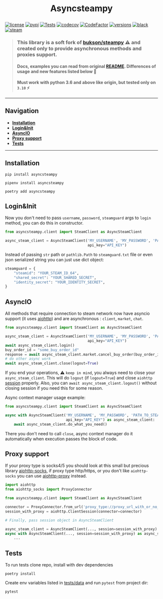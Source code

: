 # <p align="center">Asyncsteampy</p>

[![license](https://img.shields.io/github/license/somespecialone/asyncsteampy)](https://github.com/somespecialone/asyncsteampy/blob/master/LICENSE)
[![pypi](https://img.shields.io/pypi/v/asyncsteampy)](https://pypi.org/project/asyncsteampy)
[![Tests](https://github.com/somespecialone/asyncsteampy/actions/workflows/tests.yml/badge.svg)](https://github.com/somespecialone/asyncsteampy/actions/workflows/tests.yml)
[![codecov](https://codecov.io/gh/somespecialone/asyncsteampy/branch/master/graph/badge.svg?token=H3JL81SL7P)](https://codecov.io/gh/somespecialone/asyncsteampy)
[![CodeFactor](https://www.codefactor.io/repository/github/somespecialone/asyncsteampy/badge)](https://www.codefactor.io/repository/github/somespecialone/asyncsteampy)
[![versions](https://img.shields.io/pypi/pyversions/asyncsteampy)](https://pypi.org/project/asyncsteampy)
[![black](https://img.shields.io/badge/code%20style-black-000000.svg)](https://github.com/psf/black)
[![steam](https://shields.io/badge/steam-1b2838?logo=steam)](https://store.steampowered.com/)

> ### This library is a soft fork of [bukson/steampy](https://github.com/bukson/steampy) ⚠ and created only to provide asynchronous methods and proxies support.
> #### Docs, examples you can read from original [README](https://github.com/bukson/steampy#readme). Differences of usage and new features listed below 📖
> #### Must work with python 3.6 and above like origin, but tested only on `3.10` ⚡
---

## Navigation

- [**Installation**](#installation)
- [**Login&Init**](#logininit)
- [**AsyncIO**](#asyncio)
- [**Proxy support**](#proxy-support)
- [**Tests**]()

---

## Installation

```shell
pip install asyncsteampy

pipenv install asyncsteampy

poetry add asyncsteampy
```

## Login&Init

Now you don't need to pass `username`, `password`, `steamguard` args to `login` method, you can do this in constructor.

```python
from asyncsteampy.client import SteamClient as AsyncSteamClient

async_steam_client = AsyncSteamClient('MY_USERNAME', 'MY_PASSWORD', 'PATH_TO_STEAMGUARD_FILE/STEAMGUARD_DICT',
                                      api_key="API_KEY")
```

Instead of passing `str` path or `pathlib.Path` to `steamguard.txt` file or even json serialized string you can just use
dict object:

```py
steamguard = {
    "steamid": "YOUR_STEAM_ID_64",
    "shared_secret": "YOUR_SHARED_SECRET",
    "identity_secret": "YOUR_IDENTITY_SECRET",
}
```

## AsyncIO

All methods that require connection to steam network now have asyncio support (it
uses [aiohttp](https://github.com/aio-libs/aiohttp)) and are asynchronous : `client`, `market`, `chat`.

```py
from asyncsteampy.client import SteamClient as AsyncSteamClient

async_steam_client = AsyncSteamClient('MY_USERNAME', 'MY_PASSWORD', 'PATH_TO_STEAMGUARD_FILE/STEAMGUARD_DICT',
                                      api_key="API_KEY")
await async_steam_client.login()
buy_order_id = "some_buy_order_id"
response = await async_steam_client.market.cancel_buy_order(buy_order_id)
# do other async work
await async_steam_client.close(logout=True)
```

If you end your operations, ⚠️ `keep in mind`, you always need to close your `async_steam_client`. This will
do `logout` (if `logout=True`)
and close `aiohttp` [session](https://docs.aiohttp.org/en/stable/client_reference.html#client-session) properly. Also,
you can `await async_steam_client.logout()` without closing session if you need this for some reason.

Async context manager usage example:

```py
from asyncsteampy.client import SteamClient as AsyncSteamClient

async with AsyncSteamClient('MY_USERNAME', 'MY_PASSWORD', 'PATH_TO_STEAMGUARD_FILE/STEAMGUARD_DICT',
                            api_key="API_KEY") as async_steam_client:
    await async_steam_client.do_what_you_need()
```

There you don't need to call `close`, async context manager do it automatically when execution passes the block of code.

## Proxy support

If your proxy type is socks4/5 you should look at this small but precious
library [aiohttp-socks](https://github.com/romis2012/aiohttp-socks), if proxy type http/https, or you don't
like `aiohttp-socks` you can use [aiohttp-proxy](
https://github.com/Skactor/aiohttp-proxy) instead.

```python
import aiohttp
from aiohttp_socks import ProxyConnector

from asyncsteampy.client import SteamClient as AsyncSteamClient

connector = ProxyConnector.from_url('proxy_type://proxy_url_with_or_no_auth')
session_with_proxy = aiohttp.ClientSession(connector=connector)

# Finally, pass session object in AsyncSteamClient

async_steam_client = AsyncSteamClient(..., session=session_with_proxy)
async with AsyncSteamClient(..., session=session_with_proxy) as async_steam_client:
    ...
```

## Tests

To run tests clone repo, install with dev dependencies

```shell
poetry install
```

Create env variables listed in [tests/data](tests/data.py) and run `pytest` from project dir:

```shell
pytest
```

